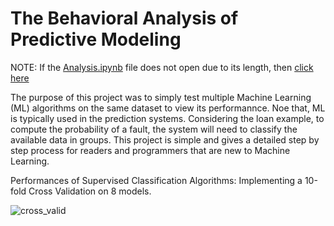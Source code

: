 # The Behavioral Analysis of Predictive Modeling

NOTE: If the [Analysis.ipynb](https://github.com/daconjam/Classification-Algorithm-Analysis/blob/master/Analysis.ipynb) file does not open due to its length, then [click here](https://nbviewer.jupyter.org/github/daconjam/Classification-Algorithm-Analysis/blob/master/Analysis.ipynb)

The purpose of this project was to simply test multiple Machine Learning (ML) algorithms on the same dataset to view its performannce. Noe that, ML is typically used in the prediction systems. Considering the loan example, to compute the probability of a fault, the system will need to classify the available data in groups. This project is simple and gives a detailed step by step process for readers and programmers that are new to Machine Learning.

Performances of Supervised Classification Algorithms: Implementing a 10-fold Cross Validation on 8 models.


![cross_valid](https://user-images.githubusercontent.com/47621673/56381708-a843d900-61e3-11e9-8d6f-3ad6c19281f2.png)
